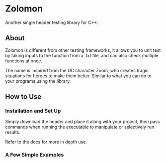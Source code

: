 # Zolomon
Another single header testing library for C++.

## About
Zolomon is different from other testing frameworks, it allows you to unit test by taking inputs to the function from a .txt file, and can also check multiple functions at once.

The name is inspired from the DC character Zoom, who creates tragic situations for heroes to make them better. Similar to what you can do to your programs using the library.

## How to Use
### Installation and Set Up
Simply download the header and place it along with your project, then pass commands when running the executable to manipulate or selectively run results.

Refer to the docs for more in depth use.

### A Few Simple Examples
